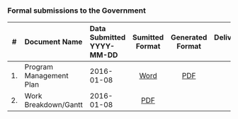 ### Formal submissions to the Government

\# | Document Name |Data Submitted<br> YYYY-MM-DD | Sumitted Format | Generated Format | Deliverable #
:---: | :--- | :--- | :---:| :---: | :---:
1. | Program Management Plan | 2016-01-08 |[Word](/Submissions/VistAMetadata_PMPv1.0.doc) |  [PDF](/Submissions/VistAMetadata_PMPv1.0.pdf) | 2 
2. | Work Breakdown/Gantt |  2016-01-08 | [PDF](/Submissions/VistAMetadata_WBSv1.0.pdf) |  |  2

